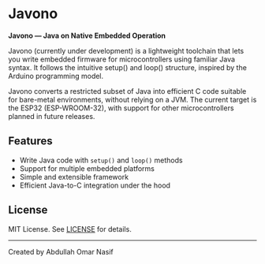 # Javono

**Javono — Java on Native Embedded Operation**

Javono (currently under development) is a lightweight toolchain that lets you write embedded firmware for microcontrollers using familiar Java syntax. It follows the intuitive setup() and loop() structure, inspired by the Arduino programming model.

Javono converts a restricted subset of Java into efficient C code suitable for bare-metal environments, without relying on a JVM. The current target is the ESP32 (ESP-WROOM-32), with support for other microcontrollers planned in future releases.

## Features

- Write Java code with `setup()` and `loop()` methods  
- Support for multiple embedded platforms  
- Simple and extensible framework  
- Efficient Java-to-C integration under the hood  


## License

MIT License. See [LICENSE](LICENSE) for details.

---

Created by Abdullah Omar Nasif
